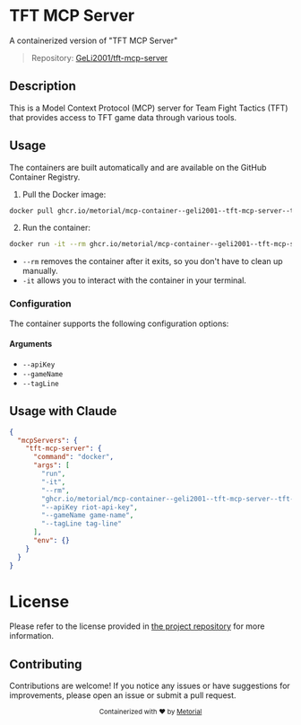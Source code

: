 
# TFT MCP Server

A containerized version of "TFT MCP Server"

> Repository: [GeLi2001/tft-mcp-server](https://github.com/GeLi2001/tft-mcp-server)

## Description

This is a Model Context Protocol (MCP) server for Team Fight Tactics (TFT) that provides access to TFT game data through various tools.


## Usage

The containers are built automatically and are available on the GitHub Container Registry.

1. Pull the Docker image:

```bash
docker pull ghcr.io/metorial/mcp-container--geli2001--tft-mcp-server--tft-mcp-server
```

2. Run the container:

```bash
docker run -it --rm ghcr.io/metorial/mcp-container--geli2001--tft-mcp-server--tft-mcp-server 
```

- `--rm` removes the container after it exits, so you don't have to clean up manually.
- `-it` allows you to interact with the container in your terminal.


### Configuration

The container supports the following configuration options:


#### Arguments

- `--apiKey`
- `--gameName`
- `--tagLine`






## Usage with Claude

```json
{
  "mcpServers": {
    "tft-mcp-server": {
      "command": "docker",
      "args": [
        "run",
        "-it",
        "--rm",
        "ghcr.io/metorial/mcp-container--geli2001--tft-mcp-server--tft-mcp-server",
        "--apiKey riot-api-key",
        "--gameName game-name",
        "--tagLine tag-line"
      ],
      "env": {}
    }
  }
}
```

# License

Please refer to the license provided in [the project repository](https://github.com/GeLi2001/tft-mcp-server) for more information.

## Contributing

Contributions are welcome! If you notice any issues or have suggestions for improvements, please open an issue or submit a pull request.

<div align="center">
  <sub>Containerized with ❤️ by <a href="https://metorial.com">Metorial</a></sub>
</div>
  